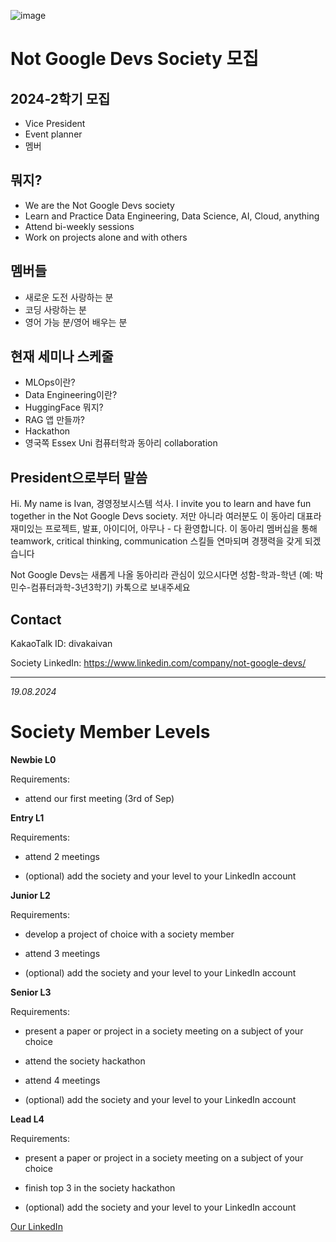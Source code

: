 ![image](https://github.com/user-attachments/assets/29c4c923-0cf8-4562-a2d9-8285826a1536)

# Not Google Devs Society 모집

## 2024-2학기 모집          

- Vice President
- Event planner
- 멤버

## 뭐지?
* We are the Not Google Devs society
* Learn and Practice Data Engineering, Data Science, AI, Cloud, anything 
* Attend bi-weekly sessions
* Work on projects alone and with others

## 멤버들
* 새로운 도전 사랑하는 분
* 코딩 사랑하는 분
* 영어 가능 분/영어 배우는 분

## 현재 세미나 스케줄
* MLOps이란?
* Data Engineering이란?
* HuggingFace 뭐지?
* RAG 앱 만들까?
* Hackathon
* 영국쪽 Essex Uni 컴퓨터학과 동아리 collaboration

## President으로부터 말씀 

Hi. My name is Ivan, 경영정보시스템 석사. I invite you to learn and have fun together in the Not Google Devs society. 저만 아니라 여러분도 이 동아리 대표라 재미있는 프로젝트, 발표, 아이디어, 아무나 - 다 환영합니다. 이 동아리 멤버십을 통해 teamwork, critical thinking, communication 스킬들 연마되며 경쟁력을 갖게 되겠습니다

Not Google Devs는 새롭게 나올 동아리라 관심이 있으시다면 성함-학과-학년 (예: 박민수-컴퓨터과학-3년3학기) 카톡으로 보내주세요

## Contact
KakaoTalk ID: divakaivan

Society LinkedIn: https://www.linkedin.com/company/not-google-devs/ 

---

_19.08.2024_

# Society Member Levels

**Newbie L0**

Requirements:

- attend our first meeting (3rd of Sep) 


**Entry L1**

Requirements:

- attend 2 meetings

- (optional) add the society and your level to your LinkedIn account



**Junior L2**

Requirements:

- develop a project of choice with a society member

- attend 3 meetings

- (optional) add the society and your level to your LinkedIn account



**Senior L3**

Requirements:

- present a paper or project in a society meeting on a subject of your choice

- attend the society hackathon

- attend 4 meetings

- (optional) add the society and your level to your LinkedIn account



**Lead L4**

Requirements:

- present a paper or project in a society meeting on a subject of your choice

- finish top 3 in the society hackathon

- (optional) add the society and your level to your LinkedIn account

[Our LinkedIn](https://www.linkedin.com/company/not-google-devs/)
